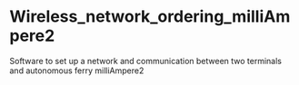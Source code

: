 # Wireless_network_ordering_milliAmpere2
Software to set up a network and communication between two terminals and autonomous ferry milliAmpere2
